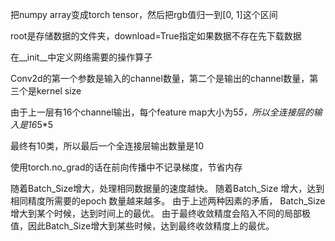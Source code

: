把numpy array变成torch tensor，然后把rgb值归一到[0, 1]这个区间

root是存储数据的文件夹，download=True指定如果数据不存在先下载数据

在__init__中定义网络需要的操作算子

Conv2d的第一个参数是输入的channel数量，第二个是输出的channel数量，第三个是kernel size

由于上一层有16个channel输出，每个feature map大小为5*5，所以全连接层的输入是16*5*5

最终有10类，所以最后一个全连接层输出数量是10

使用torch.no_grad的话在前向传播中不记录梯度，节省内存

随着Batch_Size增大，处理相同数据量的速度越快。 
随着Batch_Size 增大，达到相同精度所需要的epoch 数量越来越多。 
由于上述两种因素的矛盾， Batch_Size 增大到某个时候，达到时间上的最优。 
由于最终收敛精度会陷入不同的局部极值，因此Batch_Size增大到某些时候，达到最终收敛精度上的最优。

